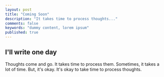```yaml
---
layout: post
title: "Coming Soon"
description: "It takes time to process thoughts..."
comments: false
keywords: "dummy content, lorem ipsum"
published: true
---
```


## I'll write one day
Thoughts come and go. It takes time to process them. Sometimes, it takes a lot of time. But, it's okay. It's okay to take time to process thoughts.
